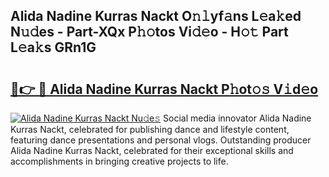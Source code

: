 ## Alida Nadine Kurras Nackt O𝚗𝚕yf𝚊ns L𝚎a𝚔ed N𝚞𝚍es - Part-XQx P𝚑𝚘tos Vi𝚍𝚎o - H𝚘𝚝 Part L𝚎a𝚔s GRn1G

# <h2><a href="http://kfdtkm.oniu.top/?m=Alida+Nadine+Kurras+Nackt">🔗👉 🔴 Alida Nadine Kurras Nackt P𝚑ot𝚘𝚜 V𝚒d𝚎o</a></h2>

[![Alida Nadine Kurras Nackt Nu𝚍e𝚜](https://i.imgur.com/0qMVB7G.gif)](http://kfdtkm.oniu.top/?m=Alida+Nadine+Kurras+Nackt)
Social media innovator Alida Nadine Kurras Nackt, celebrated for publishing dance and lifestyle content, featuring dance presentations and personal vlogs. Outstanding producer Alida Nadine Kurras Nackt, celebrated for their exceptional skills and accomplishments in bringing creative projects to life.  
